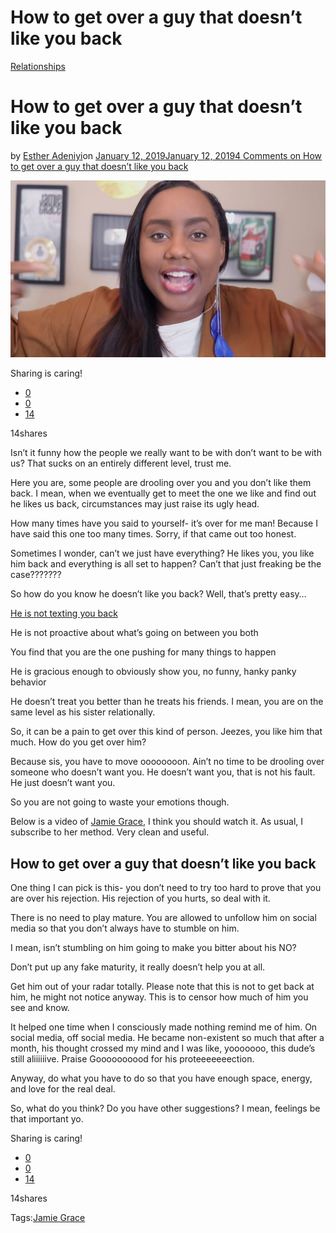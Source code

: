 # How to get over a guy that doesn’t like you back

[Relationships](https://estheradeniyi.com/category/relationships/)
# How to get over a guy that doesn&#x2019;t like you back

by [Esther Adeniyi](https://estheradeniyi.com/author/esther-adeniyi/)on [January 12, 2019January 12, 2019](https://estheradeniyi.com/how-to-get-over-a-guy-that-doesnt-like-you-back/)[4 Comments on How to get over a guy that doesn&#x2019;t like you back](https://estheradeniyi.com/how-to-get-over-a-guy-that-doesnt-like-you-back/#comments)

![How To Get Over A Guy That Doesn&apos;t Like You Back](images\How-To-Get-Over-A-Guy-That-Doesnt-Like-You-Back.jpg)

Sharing is caring!

- [0](https://www.facebook.com/sharer/sharer.php?u=https%3A%2F%2Festheradeniyi.com%2Fhow-to-get-over-a-guy-that-doesnt-like-you-back%2F&amp;t=How%20to%20get%20over%20a%20guy%20that%20doesn%27t%20like%20you%20back)
- [0](https://twitter.com/intent/tweet?text=How%20to%20get%20over%20a%20guy%20that%20doesn%27t%20like%20you%20back&amp;url=https%3A%2F%2Festheradeniyi.com%2Fhow-to-get-over-a-guy-that-doesnt-like-you-back%2F)
- [14](#)

14shares

Isn&#x2019;t it funny how the people we really want to be with don&#x2019;t want to be with us? That sucks on an entirely different level, trust me.

Here you are, some people are drooling over you and you don&#x2019;t like them back. I mean, when we eventually get to meet the one we like and find out he likes us back, circumstances may just raise its ugly head.

How many times have you said to yourself- it&#x2019;s over for me man! Because I have said this one too many times. Sorry, if that came out too honest.

Sometimes I wonder, can&#x2019;t we just have everything? He likes you, you like him back and everything is all set to happen? Can&#x2019;t that just freaking be the case???????

So how do you know he doesn&#x2019;t like you back? Well, that&#x2019;s pretty easy&#x2026;

[He is not texting you back](https://estheradeniyi.com/why-he-is-not-texting-you-back/)

He is not proactive about what&#x2019;s going on between you both

You find that you are the one pushing for many things to happen

He is gracious enough to obviously show you, no funny, hanky panky behavior

He doesn&#x2019;t treat you better than he treats his friends. I mean, you are on the same level as his sister relationally.

So, it can be a pain to get over this kind of person. Jeezes, you like him that much. How do you get over him?

Because sis, you have to move oooooooon. Ain&#x2019;t no time to be drooling over someone who doesn&#x2019;t want you. He doesn&#x2019;t want you, that is not his fault. He just doesn&#x2019;t want you.

So you are not going to waste your emotions though.

Below is a video of [Jamie Grace](https://www.youtube.com/channel/UC-5Dn8-Nt42gSQVwtZw4e6A), I think you should watch it. As usual, I subscribe to her method. Very clean and useful.

## **How to get over a guy that doesn&#x2019;t like you back**

One thing I can pick is this- you don&#x2019;t need to try too hard to prove that you are over his rejection. His rejection of you hurts, so deal with it.

There is no need to play mature. You are allowed to unfollow him on social media so that you don&#x2019;t always have to stumble on him.

I mean, isn&#x2019;t stumbling on him going to make you bitter about his NO?

Don&#x2019;t put up any fake maturity, it really doesn&#x2019;t help you at all.

Get him out of your radar totally. Please note that this is not to get back at him, he might not notice anyway. This is to censor how much of him you see and know.

It helped one time when I consciously made nothing remind me of him. On social media, off social media. He became non-existent so much that after a month, his thought crossed my mind and I was like, yooooooo, this dude&#x2019;s still aliiiiiive. Praise Goooooooood for his proteeeeeeection.

Anyway, do what you have to do so that you have enough space, energy, and love for the real deal.

So, what do you think? Do you have other suggestions? I mean, feelings be that important yo.

Sharing is caring!

- [0](https://www.facebook.com/sharer/sharer.php?u=https%3A%2F%2Festheradeniyi.com%2Fhow-to-get-over-a-guy-that-doesnt-like-you-back%2F&amp;t=How%20to%20get%20over%20a%20guy%20that%20doesn%27t%20like%20you%20back)
- [0](https://twitter.com/intent/tweet?text=How%20to%20get%20over%20a%20guy%20that%20doesn%27t%20like%20you%20back&amp;url=https%3A%2F%2Festheradeniyi.com%2Fhow-to-get-over-a-guy-that-doesnt-like-you-back%2F)
- [14](#)

14shares

Tags:[Jamie Grace](https://estheradeniyi.com/tag/jamie-grace/)